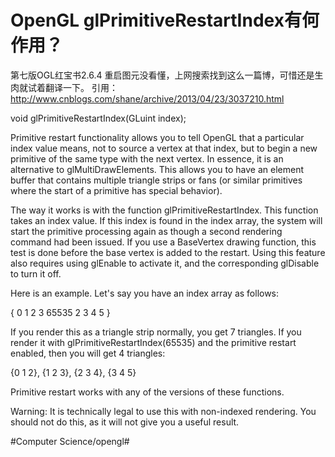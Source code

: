 # OpenGL glPrimitiveRestartIndex有何作用？

第七版OGL红宝书2.6.4 重启图元没看懂，上网搜索找到这么一篇博，可惜还是生肉就试着翻译一下。
引用：http://www.cnblogs.com/shane/archive/2013/04/23/3037210.html

void glPrimitiveRestartIndex(GLuint index);

Primitive restart functionality allows you to tell OpenGL that a particular index value means, not to source a vertex at that index, but to begin a new primitive of the same type with the next vertex. In essence, it is an alternative to glMultiDrawElements. This allows you to have an element buffer that contains multiple triangle strips or fans (or similar primitives where the start of a primitive has special behavior).

The way it works is with the function glPrimitiveRestartIndex. This function takes an index value. If this index is found in the index array, the system will start the primitive processing again as though a second rendering command had been issued. If you use a BaseVertex drawing function, this test is done before the base vertex is added to the restart. Using this feature also requires using glEnable to activate it, and the corresponding glDisable to turn it off.

Here is an example. Let's say you have an index array as follows:

{ 0 1 2 3 65535 2 3 4 5 }

If you render this as a triangle strip normally, you get 7 triangles. If you render it with glPrimitiveRestartIndex(65535) and the primitive restart enabled, then you will get 4 triangles:

{0 1 2}, {1 2 3}, {2 3 4}, {3 4 5}

Primitive restart works with any of the versions of these functions.

Warning: It is technically legal to use this with non-indexed rendering. You should not do this, as it will not give you a useful result.

#Computer Science/opengl#
